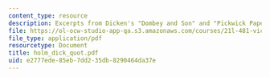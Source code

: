 ```yaml
---
content_type: resource
description: Excerpts from Dicken's "Dombey and Son" and "Pickwick Papers."
file: https://ol-ocw-studio-app-qa.s3.amazonaws.com/courses/21l-481-victorian-literature-and-culture-spring-2003/e2777ede85eb7dd235db8290464da37e_holm_dick_quot.pdf
file_type: application/pdf
resourcetype: Document
title: holm_dick_quot.pdf
uid: e2777ede-85eb-7dd2-35db-8290464da37e
---
```

